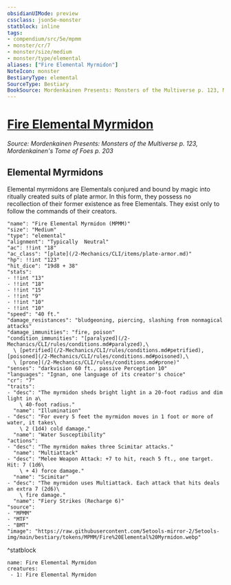 ```yaml
---
obsidianUIMode: preview
cssclass: json5e-monster
statblock: inline
tags:
- compendium/src/5e/mpmm
- monster/cr/7
- monster/size/medium
- monster/type/elemental
aliases: ["Fire Elemental Myrmidon"]
NoteIcon: monster
BestiaryType: elemental
SourceType: Bestiary
BookSource: Mordenkainen Presents: Monsters of the Multiverse p. 123, Mordenkainen's Tome of Foes p. 203
---
```

# [Fire Elemental Myrmidon](2-Mechanics/CLI/bestiary/elemental/fire-elemental-myrmidon-mpmm.md)
*Source: Mordenkainen Presents: Monsters of the Multiverse p. 123, Mordenkainen's Tome of Foes p. 203*  

## Elemental Myrmidons

Elemental myrmidons are Elementals conjured and bound by magic into ritually created suits of plate armor. In this form, they possess no recollection of their former existence as free Elementals. They exist only to follow the commands of their creators.

```statblock
"name": "Fire Elemental Myrmidon (MPMM)"
"size": "Medium"
"type": "elemental"
"alignment": "Typically  Neutral"
"ac": !!int "18"
"ac_class": "[plate](/2-Mechanics/CLI/items/plate-armor.md)"
"hp": !!int "123"
"hit_dice": "19d8 + 38"
"stats":
- !!int "13"
- !!int "18"
- !!int "15"
- !!int "9"
- !!int "10"
- !!int "10"
"speed": "40 ft."
"damage_resistances": "bludgeoning, piercing, slashing from nonmagical attacks"
"damage_immunities": "fire, poison"
"condition_immunities": "[paralyzed](/2-Mechanics/CLI/rules/conditions.md#paralyzed),\
  \ [petrified](/2-Mechanics/CLI/rules/conditions.md#petrified), [poisoned](/2-Mechanics/CLI/rules/conditions.md#poisoned),\
  \ [prone](/2-Mechanics/CLI/rules/conditions.md#prone)"
"senses": "darkvision 60 ft., passive Perception 10"
"languages": "Ignan, one language of its creator's choice"
"cr": "7"
"traits":
- "desc": "The myrmidon sheds bright light in a 20-foot radius and dim light in a\
    \ 40-foot radius."
  "name": "Illumination"
- "desc": "For every 5 feet the myrmidon moves in 1 foot or more of water, it takes\
    \ 2 (1d4) cold damage."
  "name": "Water Susceptibility"
"actions":
- "desc": "The myrmidon makes three Scimitar attacks."
  "name": "Multiattack"
- "desc": "Melee Weapon Attack: +7 to hit, reach 5 ft., one target. Hit: 7 (1d6\
    \ + 4) force damage."
  "name": "Scimitar"
- "desc": "The myrmidon uses Multiattack. Each attack that hits deals an extra 7 (2d6)\
    \ fire damage."
  "name": "Fiery Strikes (Recharge 6)"
"source":
- "MPMM"
- "MTF"
- "BMT"
"image": "https://raw.githubusercontent.com/5etools-mirror-2/5etools-img/main/bestiary/tokens/MPMM/Fire%20Elemental%20Myrmidon.webp"
```
^statblock

```encounter-table
name: Fire Elemental Myrmidon
creatures:
 - 1: Fire Elemental Myrmidon
```